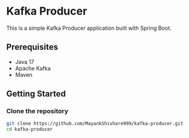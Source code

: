# Kafka Producer

This is a simple Kafka Producer application built with Spring Boot.

## Prerequisites

- Java 17
- Apache Kafka
- Maven

## Getting Started

### Clone the repository

```sh
git clone https://github.com/MayankShivhare999/kafka-producer.git
cd kafka-producer
